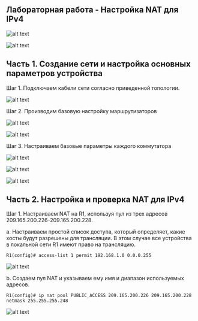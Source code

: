 
## Лабораторная работа - Настройка NAT для IPv4

![alt text](https://github.com/Eliminir/OTUSLABS/blob/Labs/LAB12/1.JPG)

![alt text](https://github.com/Eliminir/OTUSLABS/blob/Labs/LAB12/2.JPG)



## Часть 1. Создание сети и настройка основных параметров устройства

Шаг 1. Подключаем кабели сети согласно приведенной топологии.

![alt text](https://github.com/Eliminir/OTUSLABS/blob/Labs/LAB12/3.JPG)

Шаг 2. Производим базовую настройку маршрутизаторов

![alt text](https://github.com/Eliminir/OTUSLABS/blob/Labs/LAB12/4.JPG)

![alt text](https://github.com/Eliminir/OTUSLABS/blob/Labs/LAB12/5.JPG)


Шаг 3. Настраиваем базовые параметры каждого коммутатора

![alt text](https://github.com/Eliminir/OTUSLABS/blob/Labs/LAB12/6.JPG)

![alt text](https://github.com/Eliminir/OTUSLABS/blob/Labs/LAB12/7.JPG)

![alt text](https://github.com/Eliminir/OTUSLABS/blob/Labs/LAB12/8.JPG)


## Часть 2. Настройка и проверка NAT для IPv4

Шаг 1. Настраиваем NAT на R1, используя пул из трех адресов 209.165.200.226-209.165.200.228.

a.	Настраиваем простой список доступа, который определяет, какие хосты будут разрешены для трансляции. В этом случае все устройства в локальной сети R1 имеют право на трансляцию.

    R1(config)# access-list 1 permit 192.168.1.0 0.0.0.255 

![alt text](https://github.com/Eliminir/OTUSLABS/blob/Labs/LAB12/9.JPG)

b.	Создаем пул NAT и указываем ему имя и диапазон используемых адресов.

    R1(config)# ip nat pool PUBLIC_ACCESS 209.165.200.226 209.165.200.228 netmask 255.255.255.248 

![alt text](https://github.com/Eliminir/OTUSLABS/blob/Labs/LAB12/10.JPG)



